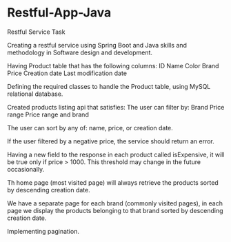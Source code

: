 # Restful-App-Java
Restful Service Task 

Creating a restful service using Spring Boot and Java skills and methodology in Software design and development.

Having Product table that has the following columns:
ID
Name
Color
Brand
Price
Creation date
Last modification date

Defining the required classes to handle the Product table, using MySQL relational database.

Created products listing api that satisfies: 
The user can filter by: 
Brand
Price range
Price range and brand 

The user can sort by any of: name, price, or creation date.

If the user filtered by a negative price, the service should return an error. 

Having a new field to the response in each product called isExpensive, it will be true only if price > 1000. This threshold may change in the future occasionally.

Th home page (most visited page) will always retrieve the products sorted by descending creation date.

We have a separate page for each brand (commonly visited pages), in each page we display the products belonging to that brand sorted by descending creation date.

Implementing pagination.





